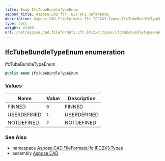 ```yaml
---
title: Enum IfcTubeBundleTypeEnum
second_title: Aspose.CAD for .NET API Reference
description: Aspose.CAD.FileFormats.Ifc.IFC2X3.Types.IfcTubeBundleTypeEnum enum. IfcTubeBundleTypeEnum
type: docs
weight: 21160
url: /net/aspose.cad.fileformats.ifc.ifc2x3.types/ifctubebundletypeenum/
---
```

## IfcTubeBundleTypeEnum enumeration

IfcTubeBundleTypeEnum

```csharp
public enum IfcTubeBundleTypeEnum
```

### Values

| Name | Value | Description |
| --- | --- | --- |
| FINNED | `0` | FINNED |
| USERDEFINED | `1` | USERDEFINED |
| NOTDEFINED | `2` | NOTDEFINED |

### See Also

* namespace [Aspose.CAD.FileFormats.Ifc.IFC2X3.Types](../../aspose.cad.fileformats.ifc.ifc2x3.types/)
* assembly [Aspose.CAD](../../)


